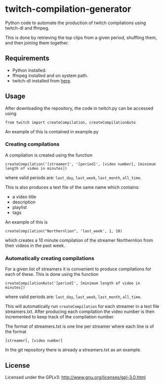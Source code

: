 # twitch-compilation-generator
Python code to automate the production of twitch compilations using twitch-dl and ffmpeg.

This is done by retrieving the top clips from a given period, shuffling them, and then joining them together.

## Requirements

- Python installed.
- ffmpeg installed and on system path.
- twitch-dl installed from [here](https://github.com/ihabunek/twitch-dl).

## Usage

After downloading the repository, the code in twitch.py can be accessed using

`from twitch import createCompilation, createCompilationAuto`

An example of this is contained in example.py

### Creating compilations

A compilation is created using the function

`createCompilation('[streamer]', '[period]', [video number], [minimum length of video in minutes])`

where valid periods are: `last_day`, `last_week`, `last_month`, `all_time`.

This is also produces a text file of the same name which contains:
- a video title
- description
- playlist
- tags

An example of this is

`createCompilation("Northernlion", 'last_week', 1, 10)`

which creates a 10 minute compilation of the streamer Northernlion from their videos in the past week.

### Automatically creating compilations

For a given list of streamers it is convenient to produce compilations for each of these. This is done using the function

`createCompilationAuto('[period]', [minimum length of video in minutes])`

where valid periods are: `last_day`, `last_week`, `last_month`, `all_time`.

This will automatically run `createCompilation` for each streamer in a text file streamers.txt. After producing each compilation the video number is then incremented to keep track of the compilation number.

The format of streamers.txt is one line per streamer where each line is of the format 

`[streamer], [video number]`

In the git repository there is already a streamers.txt as an example.

## License

Licensed under the GPLv3: http://www.gnu.org/licenses/gpl-3.0.html